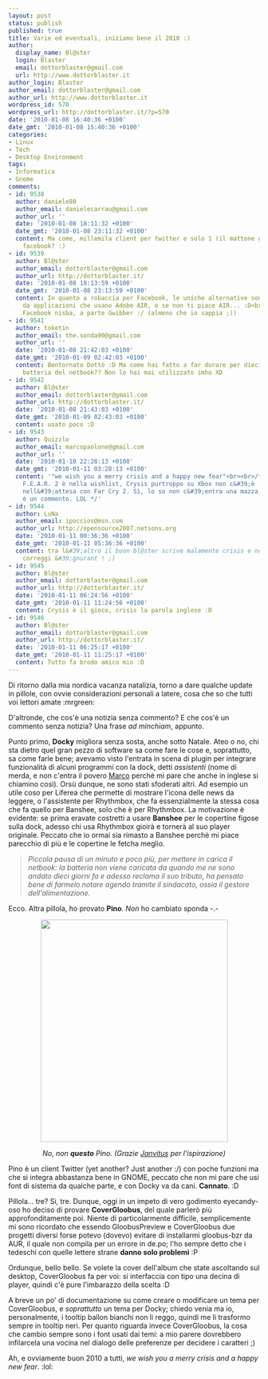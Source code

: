 ```yaml
---
layout: post
status: publish
published: true
title: Varie ed eventuali, iniziamo bene il 2010 :)
author:
  display_name: Bl@ster
  login: Blaster
  email: dottorblaster@gmail.com
  url: http://www.dottorblaster.it
author_login: Blaster
author_email: dottorblaster@gmail.com
author_url: http://www.dottorblaster.it
wordpress_id: 570
wordpress_url: http://dottorblaster.it/?p=570
date: '2010-01-08 16:40:36 +0100'
date_gmt: '2010-01-08 15:40:36 +0100'
categories:
- Linux
- Tech
- Desktop Environment
tags:
- Informatica
- Gnome
comments:
- id: 9538
  author: daniele80
  author_email: danielecarrau@gmail.com
  author_url: ''
  date: '2010-01-08 18:11:32 +0100'
  date_gmt: '2010-01-08 23:11:32 +0100'
  content: Ma come, millemila client per twitter e solo 1 (il mattone gwibber) per
    facebook? :)
- id: 9539
  author: Bl@ster
  author_email: dottorblaster@gmail.com
  author_url: http://dottorblaster.it/
  date: '2010-01-08 18:13:59 +0100'
  date_gmt: '2010-01-08 23:13:59 +0100'
  content: In quanto a robaccia per Facebook, le uniche alternative sono costituite
    da applicazioni che usano Adobe AIR, e se non ti piace AIR... :D<br>Di GTK+ per
    Facebook nisba, a parte Gwibber :/ (almeno che io sappia ;))
- id: 9541
  author: toketin
  author_email: the.sonda90@gmail.com
  author_url: ''
  date: '2010-01-08 21:42:03 +0100'
  date_gmt: '2010-01-09 02:42:03 +0100'
  content: Bentornato Dottò :D Ma come hai fatto a far durare per dieci giorni la
    batteria del netbook?? Non lo hai mai utilizzato imho XD
- id: 9542
  author: Bl@ster
  author_email: dottorblaster@gmail.com
  author_url: http://dottorblaster.it/
  date: '2010-01-08 21:43:03 +0100'
  date_gmt: '2010-01-09 02:43:03 +0100'
  content: usato poco :D
- id: 9543
  author: Quizzlo
  author_email: marcopaolone@gmail.com
  author_url: ''
  date: '2010-01-10 22:28:13 +0100'
  date_gmt: '2010-01-11 03:28:13 +0100'
  content: '"we wish you a merry crisis and a happy new fear"<br><br>/* orbene, ordunque...
    F.E.A.R. 2 è nella wishlist, Crysis purtroppo su Xbox non c&#39;è :( ci si diverte
    nell&#39;attesa con Far Cry 2. Sì, lo so non c&#39;entra una mazza, ma anche questo
    è un commento. LOL */'
- id: 9544
  author: LuNa
  author_email: ipoccios@msn.com
  author_url: http://opensource2007.netsons.org
  date: '2010-01-11 00:36:36 +0100'
  date_gmt: '2010-01-11 05:36:36 +0100'
  content: tra l&#39;altro il buon bl@ster scrive malamente crisis e non crYsis ..
    correggi &#39;gnurant ! ;)
- id: 9545
  author: Bl@ster
  author_email: dottorblaster@gmail.com
  author_url: http://dottorblaster.it/
  date: '2010-01-11 06:24:56 +0100'
  date_gmt: '2010-01-11 11:24:56 +0100'
  content: Crysis è il gioco, crisis la parola inglese :D
- id: 9546
  author: Bl@ster
  author_email: dottorblaster@gmail.com
  author_url: http://dottorblaster.it/
  date: '2010-01-11 06:25:17 +0100'
  date_gmt: '2010-01-11 11:25:17 +0100'
  content: Tutto fa brodo amico mio :D
---
```

<p>Di ritorno dalla mia nordica vacanza natalizia, torno a dare qualche update in pillole, con ovvie considerazioni personali a latere, cosa che so che tutti voi lettori amate :mrgreen:</p>
<p>D'altronde, che cos'è una notizia senza commento? E che cos'è un commento senza notizia? Una frase <em>ad minchiam</em>, appunto.</p>
<p>Punto primo, <strong>Docky</strong> migliora senza sosta, anche sotto Natale. Ateo o no, chi sta dietro quel gran pezzo di software sa come fare le cose e, soprattutto, sa come farle bene; avevamo visto l'entrata in scena di plugin per integrare funzionalità di alcuni programmi con la dock, detti <em>assistenti</em> (nome di merda, e non c'entra il povero <a href="http://gentooplanet.tuxfamily.org/">Marco</a> perchè mi pare che anche in inglese si chiamino così). Orsù dunque, ne sono stati sfoderati altri. Ad esempio un utile coso per Liferea che permette di mostrare l'icona delle news da leggere, o l'assistente per Rhythmbox, che fa essenzialmente la stessa cosa che fa quello per Banshee, solo che è per Rhythmbox. La motivazione è evidente: se prima eravate costretti a usare <strong>Banshee</strong> per le copertine figose sulla dock, adesso chi usa Rhythmbox gioirà e tornerà al suo player originale. Peccato che io ormai sia rimasto a Banshee perchè mi piace parecchio di più e le copertine le fetcha meglio.</p>
<blockquote><p><em>Piccola pausa di un minuto e poco più, per mettere in carica il netbook: la batteria non viene caricata da quando me ne sono andato dieci giorni fa e adesso reclama il suo tributo, ha pensato bene di farmelo notare agendo tramite il sindacato, ossia il gestore dell'alimentazione.</em></p></blockquote>
<p>Ecco. Altra pillola, ho provato <strong>Pino</strong>. <em>Non</em> ho cambiato sponda -.-</p>
<p style="text-align: center;"><img class="alignnone" src="http://i46.tinypic.com/22kith.jpg" alt="" width="375" height="445" /></p>
<p style="text-align: center;"><em>No, non <strong>questo</strong> Pino. (Grazie <a href="http://www.janvitus.netsons.org/">Janvitus</a> per l'ispirazione)</em></p>
<p>Pino è un client Twitter (yet another? Just another :/) con poche funzioni ma che si integra abbastanza bene in GNOME, peccato che non mi pare che usi font di sistema da qualche parte, e con Docky va da cani. <strong>Cannato</strong>. :D</p>
<p>Pillola... tre? Si, tre. Dunque, oggi in un impeto di vero godimento eyecandy-oso ho deciso di provare <strong>CoverGloobus</strong>, del quale parlerò più approfonditamente poi. Niente di particolarmente difficile, semplicemente mi sono ricordato che essendo GloobusPreview e CoverGloobus due progetti diversi forse potevo (dovevo) evitare di installarmi gloobus-bzr da AUR, il quale non compila per un errore in de.po; l'ho sempre detto che i tedeschi con quelle lettere strane <strong>danno solo problemi</strong> :P</p>
<p>Ordunque, bello bello. Se volete la cover dell'album che state ascoltando sul desktop, CoverGloobus fa per voi: si interfaccia con tipo una decina di player, quindi c'è pure l'imbarazzo della scelta :D</p>
<p>A breve un po' di documentazione su come creare o modificare un tema per CoverGloobus, e <em>soprattutto</em> un tema per Docky; chiedo venia ma io, personalmente, i tooltip ballon bianchi non li reggo, quindi me li trasformo sempre in tooltip neri. Per quanto riguarda invece CoverGloobus, la cosa che cambio sempre sono i font usati dai temi: a mio parere dovrebbero infilarcela una vocina nel dialogo delle preferenze per decidere i caratteri ;)</p>
<p>Ah, e ovviamente buon 2010 a tutti, <em>we wish you a merry crisis and a happy new fear</em>. :lol:</p>

